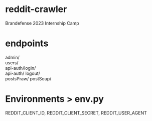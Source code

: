# reddit-crawler
Brandefense 2023 Internship Camp

# endpoints
admin/ <br />
users/ <br />
api-auth/login/ <br />
api-auth/ logout/ <br />
postsPraw/
postSoup/

# Environments > env.py
REDDIT_CLIENT_ID, REDDIT_CLIENT_SECRET, REDDIT_USER_AGENT <br />
